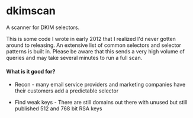 # dkimscan
A scanner for DKIM selectors.

This is some code I wrote in early 2012 that I realized I'd never gotten around
to releasing. An extensive list of common selectors and selector patterns is
built in. Please be aware that this sends a very high volume of queries and may
take several minutes to run a full scan.

#### What is it good for?

* Recon - many email service providers and marketing companies have their customers add a predictable selector

* Find weak keys - There are still domains out there with unused but still published 512 and 768 bit RSA keys
